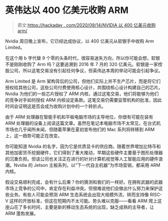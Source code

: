# 英伟达以 400 亿美元收购 ARM

> 原文:[https://hackaday . com/2020/09/14/NVIDIA 以 400 亿美元收购 arm/](https://hackaday.com/2020/09/14/nvidia-acquires-arm-for-40-billion/)

Nvidia 周日晚上宣布，它已经达成协议，以 400 亿美元从软银手中收购 Arm Limited。

在这个用 b 字代替 9 个零的头条时代，很容易迷失方向，所以你可能会想，软银不是刚刚收购了 Arm 吗？这要追溯到 2016 年 7 月的 320 亿美元。软银是一家控股公司，所以这笔交易没有引起任何争议，但英伟达本周的举动可能会引起争议。

Arm Limited 是 Arm 架构背后的公司，但他们实际上并不生产芯片，而是将它们授权给其他公司，这些公司付费使用核心设计，并围绕核心设计构建自己的芯片。Nvidia 为他们的一些芯片授权了 ARM 内核，通过这笔交易，他们将能够为他们的竞争对手如何授权 ARM 内核设定条款。这笔交易仍需要监管机构的批准，因此时间会证明这是否会成为收购计划中的一个转折点。

由于 ARM 处理器在智能手机和平板电脑市场的主导地位，你很有可能在装有 ARM 处理器的设备上阅读这篇文章。虽然在笔记本电脑市场不太常见，在台式机市场也几乎闻所未闻，但随着苹果在夏初宣布他们的 Mac 系列将转移到 ARM 上，这一趋势可能正在改变。

你可能知道 Nvidia 的名字，因为它是优质显卡的供应商。随着世界增加比特币和其他加密货币挖掘硬件，它们得到了重大推动，早期这些硬件主要基于图形处理器的沉重负担。但该公司也关注正在进行的针对计算机视觉等人工智能应用的硬件浪潮。Nvidia 的 Jetson 主板系列，以“下一代自主机器”为市场营销，都采用 ARM 内核。

假设交易顺利完成，会有什么后果？你的猜测和我们的一样好。在拥有武器的武器市场上竞争的公司中，肯定存在利益冲突。但很难说他们会做出什么努力来保护这些业务。有些人可能会预测 ARM 生态系统会出现大规模外流，转而支持像 RISC-V 这样的开放标准，但这在短期内不太可能。势头难以克服——看看 ARM 爬上这座山花了多长时间，主要是新的移动生态系统的出现，缺乏成熟的主导者，让 ARM 蓬勃发展。